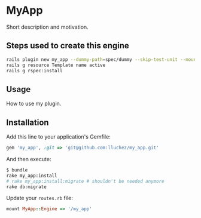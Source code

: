 # MyApp
Short description and motivation.

## Steps used to create this engine

```bash
rails plugin new my_app --dummy-path=spec/dummy --skip-test-unit --mountable
rails g resource Template name active
rails g rspec:install
```

## Usage
How to use my plugin.

## Installation
Add this line to your application's Gemfile:

```ruby
gem 'my_app', :git => 'git@github.com:lluchez/my_app.git'
```

And then execute:
```bash
$ bundle
rake my_app:install
# rake my_app:install:migrate # shouldn't be needed anymore
rake db:migrate
```

Update your `routes.rb` file:
```ruby
mount MyApp::Engine => '/my_app'
```
